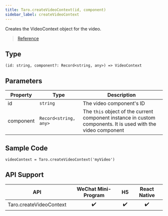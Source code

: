 ```yaml
---
title: Taro.createVideoContext(id, component)
sidebar_label: createVideoContext
---
```


Creates the VideoContext object for the video.

> [Reference](https://developers.weixin.qq.com/miniprogram/en/dev/api/media/video/wx.createVideoContext.html)

## Type

```tsx
(id: string, component?: Record<string, any>) => VideoContext
```

## Parameters

<table>
  <thead>
    <tr>
      <th>Property</th>
      <th>Type</th>
      <th>Description</th>
    </tr>
  </thead>
  <tbody>
    <tr>
      <td>id</td>
      <td><code>string</code></td>
      <td>The video component's ID</td>
    </tr>
    <tr>
      <td>component</td>
      <td><code>Record&lt;string, any&gt;</code></td>
      <td>The <code>this</code> object of the current component instance in custom components. It is used with the video component</td>
    </tr>
  </tbody>
</table>

## Sample Code

```tsx
videoContext = Taro.createVideoContext('myVideo')
```

## API Support

| API | WeChat Mini-Program | H5 | React Native |
| :---: | :---: | :---: | :---: |
| Taro.createVideoContext | ✔️ | ✔️ | ✔️ |
